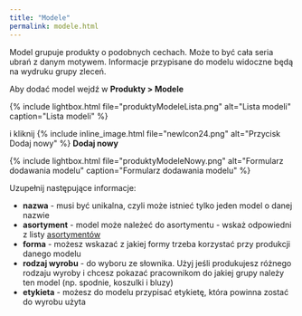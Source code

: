```yaml
---
title: "Modele"
permalink: modele.html
---
```


Model grupuje produkty o podobnych cechach. Może to być cała seria ubrań z danym motywem. Informacje przypisane do modelu widoczne będą na wydruku grupy zleceń.

Aby dodać model wejdź w **Produkty > Modele**

{% include lightbox.html file="produktyModeleLista.png" alt="Lista modeli" caption="Lista modeli" %} 

i kliknij {% include inline_image.html file="newIcon24.png" alt="Przycisk Dodaj nowy" %} **Dodaj nowy**  

{% include lightbox.html file="produktyModeleNowy.png" alt="Formularz dodawania modelu" caption="Formularz dodawania modelu" %} 

Uzupełnij następujące informacje:

- **nazwa** - musi być unikalna, czyli może istnieć tylko jeden model o danej nazwie
- **asortyment** - model może należeć do asortymentu - wskaż odpowiedni z listy [asortymentów](/asortymenty)
- **forma** - możesz wskazać z jakiej formy trzeba korzystać przy produkcji danego modelu
- **rodzaj wyrobu** -  do wyboru ze słownika. Użyj jeśli produkujesz różnego rodzaju wyroby i chcesz pokazać pracownikom do jakiej grupy należy ten model (np. spodnie, koszulki i bluzy)
- **etykieta** - możesz do modelu przypisać etykietę, która powinna zostać do wyrobu użyta
